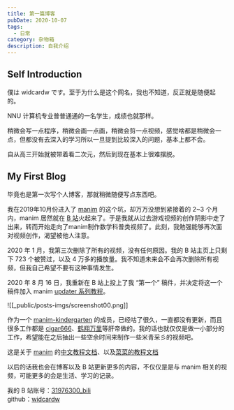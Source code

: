 ```yaml
---
title: 第一篇博客
pubDate: 2020-10-07
tags:
  - 日常
category: 杂物箱
description: 自我介绍
---
```


## Self Introduction

僕は widcardw です。至于为什么是这个网名，我也不知道，反正就是随便起的。  

NNU 计算机专业普普通通的一名学生，成绩也就那样。  

稍微会写一点程序，稍微会画一点画，稍微会剪一点视频，感觉啥都是稍微会一点，但都没有去深入的学习所以一旦提到比较深入的问题，基本上都不会。

自从高三开始就被带着看二次元，然后到现在基本上很难摆脱。

## My First Blog

毕竟也是第一次写个人博客，那就稍微随便写点东西吧。

我在2019年10月份进入了 [manim](https://github.com/3b1b/manim) 的这个坑，却万万没想到紧接着的 2~3 个月内，manim 居然就在 [B 站](https://bilibili.com)火起来了。于是我就从过去游戏视频的创作阴影中走了出来，转而开始走向了manim制作数学科普类视频了。此刻，我勉强能够再次面对视频创作，渴望被他人注意。

2020 年 1 月，我第三次删除了所有的视频，没有任何原因。我的 B 站主页上只剩下 723 个被赞过，以及 4 万多的播放量。我不知道未来会不会再次删除所有视频，但我自己希望不要有这种事情发生。

2020 年 8 月 16 日，我重新在 B 站上投上了我 “第一个” 稿件，并决定将这一个稿件加入 manim [updater 系列教程](https://space.bilibili.com/31976300/channel/detail?cid=150999)。

![[_public/posts-imgs/screenshot00.png]]

作为一个 [manim-kindergarten](https://github.com/manim-kindergarten) 的成员，已经咕了很久，一直都没有更新，而且很多工作都是 [cigar666](https://space.bilibili.com/66806831)、[鹤翔万里](https://space.bilibili.com/171431343)等肝帝做的。我的话也就仅仅是做一小部分的工作，希望能在之后抽出一些空余时间来制作一些米青采彡的视频吧。

这是关于 [manim](https://github.com/3b1b/manim) 的[中文教程文档](http://manim.org.cn)、以及[菜菜的教程文档](https://github.com/cai-hust/manim-tutorial-CN)

以后的话我也会在博客以及 B 站更新更多的内容，不仅仅是是与 manim 相关的视频，可能更多的会是生活、学习的记录。

我的 B 站账号：[31976300_bili](https://space.bilibili.com/31976300)  
github：[widcardw](https://github.com/widcardw)
